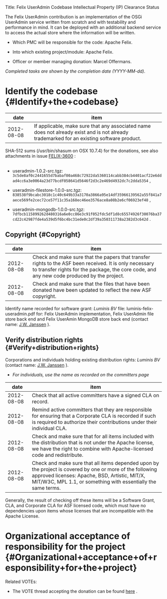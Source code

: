 Title: Felix UserAdmin Codebase Intellectual Property (IP) Clearance Status


The Felix UserAdmin contribution is an implementation of the OSGi UserAdmin service written from scratch and with testability and performance in mind. It can be deployed with an additional backend service to access the actual store where the information will be written.



- Which PMC will be responsible for the code: Apache Felix.


- Into which existing project/module: Apache Felix.


- Officer or member managing donation: Marcel Offermans.

 _Completed tasks are shown by the completion date (YYYY-MM-dd)._ 


# Identify the codebase {#Identify+the+codebase}

| date | item |
|------|------|
| 2012-08-08 | If applicable, make sure that any associated name does not already exist and is not already trademarked for an existing software product. |

SHA-512 sums (/usr/bin/shasum on OSX 10.7.4) for the donations, see also attachments in issue [FELIX-3600](https://issues.apache.org/jira/browse/FELIX-3600) :<br></br>

- useradmin-1.0.2-src.tgz: `3c5de8af0c2441655d7babaf00a468c72922da5360114cabb384cb4401acf22e6ddad4cc6a3e0064a23d77bcdf058641d5646f2d3c2e469d4932dc7c2dda5354` ,

- useradmin-filestore-1.0.0-src.tgz: `838538f9bcabc3018c1c40c649b33a3170a3866a95e14df35966139562a55f841a7aece569fe2cec72ce57f11c35a168ec46ee3576ace8a08b2e6cf06923ef48` ,

- useradmin-mongodb-1.0.0-src.tgz: `7dfbcb115899262d480316a6e0cc86e3c91f052fdc5df1d8c65574926f30076ba37cd22c42987fde4a539d5f6bc4bc31ede0c2df39a350311738a2382d3c642d` .



## Copyright {#Copyright}

| date | item |
|------|------|
| 2012-08-08 | Check and make sure that the papers that transfer rights to the ASF been received. It is only necessary to transfer rights for the package, the core code, and any new code produced by the project. |
| 2012-08-08 | Check and make sure that the files that have been donated have been updated to reflect the new ASF copyright. |

Identify name recorded for software grant: _Luminis BV_ file: luminis-felix-useradmin.pdf for: Felix UserAdmin implementation, Felix UserAdmin file store back end and Felix UserAmin MongoDB store back end (contact name: [J.W. Janssen](mailto:janwillem.janssen@luminis.eu) ).


## Verify distribution rights {#Verify+distribution+rights}

Corporations and individuals holding existing distribution rights: _Luminis BV_ (contact name: [J.W. Janssen](mailto:janwillem.janssen@luminis.eu) ).



-  _For individuals, use the name as recorded on the committers page_ 

| date | item |
|------|------|
| 2012-08-08 | Check that all active committers have a signed CLA on record. |
| 2012-08-08 | Remind active committers that they are responsible for ensuring that a Corporate CLA is recorded if such is required to authorize their contributions under their individual CLA. |
| 2012-08-08 | Check and make sure that for all items included with the distribution that is not under the Apache license, we have the right to combine with Apache-licensed code and redistribute. |
| 2012-08-08 | Check and make sure that all items depended upon by the project is covered by one or more of the following approved licenses: Apache, BSD, Artistic, MIT/X, MIT/W3C, MPL 1.1, or something with essentially the same terms. |

Generally, the result of checking off these items will be a Software Grant, CLA, and Corporate CLA for ASF licensed code, which must have no dependencies upon items whose licenses that are incompatible with the Apache License.


# Organizational acceptance of responsibility for the project {#Organizational+acceptance+of+responsibility+for+the+project}

Related VOTEs:



- The VOTE thread accepting the donation can be found [here](http://markmail.org/message/paq3cs6amgw7e4wi) .
